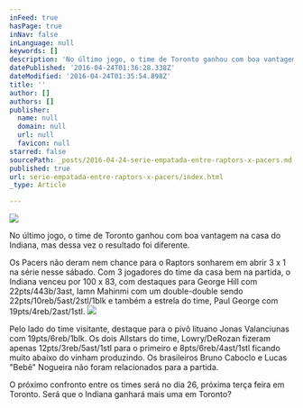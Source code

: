 ```yaml
---
inFeed: true
hasPage: true
inNav: false
inLanguage: null
keywords: []
description: 'No último jogo, o time de Toronto ganhou com boa vantagem na casa do Indiana, mas dessa vez o resultado foi diferente.'
datePublished: '2016-04-24T01:36:28.338Z'
dateModified: '2016-04-24T01:35:54.898Z'
title: ''
author: []
authors: []
publisher:
  name: null
  domain: null
  url: null
  favicon: null
starred: false
sourcePath: _posts/2016-04-24-serie-empatada-entre-raptors-x-pacers.md
published: true
url: serie-empatada-entre-raptors-x-pacers/index.html
_type: Article

---
```

![](https://the-grid-user-content.s3-us-west-2.amazonaws.com/be7b8bda-0917-4e1f-a129-1f7c45d174c7.jpg)

No último jogo, o time de Toronto ganhou com boa vantagem na casa do Indiana, mas dessa vez o resultado foi diferente.

Os Pacers não deram nem chance para o Raptors sonharem em abrir 3 x 1 na série nesse sábado. Com 3 jogadores do time da casa bem na partida, o Indiana venceu por 100 x 83, com destaques para George Hill com 22pts/443b/3ast, Iamn Mahinmi com um double-double sendo 22pts/10reb/5ast/2stl/1blk e também a estrela do time, Paul George com 19pts/4reb/2ast/1stl.
![](https://the-grid-user-content.s3-us-west-2.amazonaws.com/2c97c072-b68a-4a75-8270-df06a9f2d68d.jpg)

Pelo lado do time visitante, destaque para o pivô lituano Jonas Valanciunas com 19pts/6reb/1blk. Os dois Allstars do time, Lowry/DeRozan fizeram apenas 12pts/3reb/5ast/1stl para o primeiro e 8pts/6reb/4ast/1stl ficando muito abaixo do vinham produzindo. Os brasileiros Bruno Caboclo e Lucas "Bebê" Nogueira não foram relacionados para a partida.

O próximo confronto entre os times será no dia 26, próxima terça feira em Toronto. Será que o Indiana ganhará mais uma em Toronto?